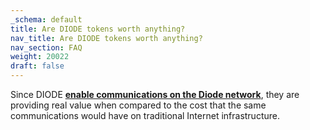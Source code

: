 ```yaml
---
_schema: default
title: Are DIODE tokens worth anything?
nav_title: Are DIODE tokens worth anything?
nav_section: FAQ
weight: 20022
draft: false
---
```

Since DIODE [**enable communications on the Diode network**](https://support.diode.io/article/7k5u4p2vwl), they are providing real value when compared to the cost that the same communications would have on traditional Internet infrastructure.